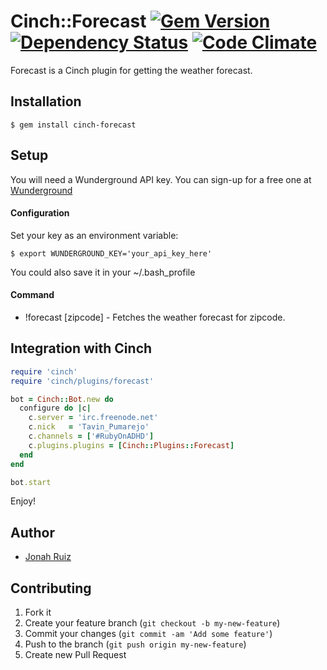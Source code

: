 Cinch::Forecast [![Gem Version](https://badge.fury.io/rb/cinch-forecast.png)](http://badge.fury.io/rb/cinch-forecast) [![Dependency Status](https://gemnasium.com/jonahoffline/cinch-forecast.png)](https://gemnasium.com/jonahoffline/cinch-forecast) [![Code Climate](https://codeclimate.com/github/jonahoffline/cinch-forecast.png)](https://codeclimate.com/github/jonahoffline/cinch-forecast)
=================

Forecast is a Cinch plugin for getting the weather forecast.

Installation
---------------------

    $ gem install cinch-forecast

Setup
-------

You will need a Wunderground API key. You can sign-up for a free one at
[Wunderground](http://www.wunderground.com/weather/api/)

#### Configuration ####

Set your key as an environment variable:

    $ export WUNDERGROUND_KEY='your_api_key_here'

You could also save it in your ~/.bash_profile

#### Command ####

  * !forecast [zipcode]    - Fetches the weather forecast for zipcode.

## Integration with Cinch ##

```ruby
require 'cinch'
require 'cinch/plugins/forecast'

bot = Cinch::Bot.new do
  configure do |c|
    c.server = 'irc.freenode.net'
    c.nick   = 'Tavin_Pumarejo'
    c.channels = ['#RubyOnADHD']
    c.plugins.plugins = [Cinch::Plugins::Forecast]
  end
end

bot.start
```

Enjoy!

## Author
  * [Jonah Ruiz](http://www.pixelhipsters.com)

## Contributing

1. Fork it
2. Create your feature branch (`git checkout -b my-new-feature`)
3. Commit your changes (`git commit -am 'Add some feature'`)
4. Push to the branch (`git push origin my-new-feature`)
5. Create new Pull Request
